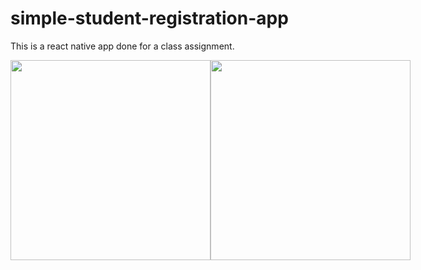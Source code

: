 # simple-student-registration-app
This is a react native app  done for a class assignment.
<div style="display: flex; align-items: center">
  <img src="https://github.com/SisayDr/simple-student-registration-app/assets/99421721/ea8c929a-5e02-4dbd-8334-297337e2ea40" width="320px" />
  <img src="https://github.com/SisayDr/simple-student-registration-app/assets/99421721/44c419df-4c81-4a14-9326-c2d8c91ff903" width="320px" />
</div>
